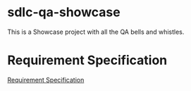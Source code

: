 # sdlc-qa-showcase

This is a Showcase project with all the QA bells and whistles.

# Requirement Specification

[Requirement Specification](docs/REQUIREMENTS.md)
